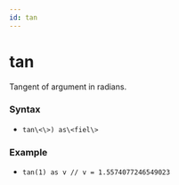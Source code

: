 ```yaml
---
id: tan
---
```


# tan

Tangent of argument in radians.

### Syntax

* `tan\<\>) as\<fiel\>`

### Example

* `tan(1) as v // v = 1.5574077246549023`
